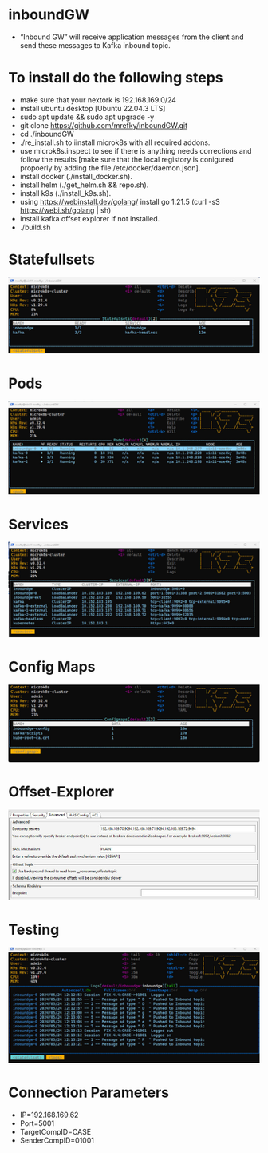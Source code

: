 # inboundGW



*	“Inbound GW” will receive application messages from the client and send these messages to Kafka inbound topic.


# To install do the following steps
*  make sure that your nextork is 192.168.169.0/24
* install ubuntu desktop [Ubuntu 22.04.3 LTS]
* sudo apt update && sudo apt upgrade -y
* git clone https://github.com/mrefky/inboundGW.git
* cd ./inboundGW
* ./re_install.sh to iinstall microk8s with all required addons.
* use microk8s.inspect to see if there is anything needs corrections and follow the results [make sure that the local registory is conigured propoerly by adding the file /etc/docker/daemon.json].
* install docker (./install_docker.sh).
* install helm (./get_helm.sh && repo.sh).
* install k9s (./install_k9s.sh).
* using https://webinstall.dev/golang/ install go 1.21.5 (curl -sS https://webi.sh/golang | sh) 
* install kafka offset explorer if not installed.
* ./build.sh

# Statefullsets

![STS](./sts.jpg?raw=true "Sts")

# Pods

![Pods](./po.jpg?raw=true "po")

# Services

![Svc](./svc.jpg?raw=true "Svc")

# Config Maps

![CM](./cm.jpg?raw=true "cm")

# Offset-Explorer

![offset](offset_explorer.jpg)

# Testing

![STS](./Test.jpg?raw=true "Sts")


# Connection Parameters


* IP=192.168.169.62
* Port=5001
* TargetCompID=CASE
* SenderCompID=01001

